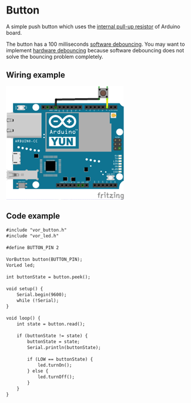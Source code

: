 # Button

A simple push button which uses the [internal pull-up resistor](https://www.arduino.cc/en/Tutorial/InputPullupSerial) of Arduino board.

The button has a 100 milliseconds [software debouncing](http://playground.arduino.cc/Learning/SoftwareDebounce). You may want to implement [hardware debouncing](http://www.jeremyblum.com/2011/03/07/arduino-tutorial-10-interrupts-and-hardware-debouncing/) because software debouncing does not solve the bouncing problem completely.

## Wiring example

<img src="button_bb.png" width="320">

## Code example

```
#include "vor_button.h"
#include "vor_led.h"

#define BUTTON_PIN 2

VorButton button(BUTTON_PIN);
VorLed led;

int buttonState = button.peek();

void setup() {
    Serial.begin(9600);
    while (!Serial);
}

void loop() {
    int state = button.read();

    if (buttonState != state) {
        buttonState = state;
        Serial.println(buttonState);

        if (LOW == buttonState) {
            led.turnOn();
        } else {
            led.turnOff();
        }
    }
}

```
